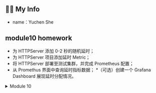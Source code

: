 ## :student: My Info
* name：Yuchen She

## module10 homework
* 为 HTTPServer 添加 0-2 秒的随机延时；
* 为 HTTPServer 项目添加延时 Metric；
* 将 HTTPServer 部署至测试集群，并完成 Prometheus 配置；
* 从 Promethus 界面中查询延时指标数据；
*（可选）创建一个 Grafana Dashboard 展现延时分配情况。


<details>
  <summary>Module 10</summary>

* Screenshots Grafana ![image](https://github.com/yuchenshe/geekbang_homework/blob/main/module10/pic/grafana-screenshot.png)
* Screenshots Prometheus ![image](https://github.com/yuchenshe/geek_bang_homework/blob/main/module10/pic/prometheus-screenshot.png)
</details>
